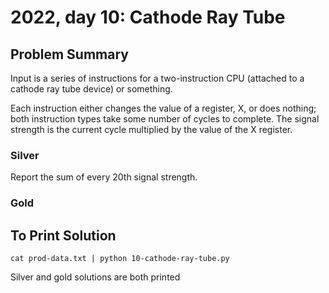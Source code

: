 # 2022, day 10: Cathode Ray Tube

## Problem Summary
Input is a series of instructions for a two-instruction CPU (attached to a
cathode ray tube device) or something.

Each instruction either changes the value of a register, X, or does nothing;
both instruction types take some number of cycles to complete.  The signal
strength is the current cycle multiplied by the value of the X register.

### Silver
Report the sum of every 20th signal strength.

### Gold

## To Print Solution
`cat prod-data.txt | python 10-cathode-ray-tube.py`

Silver and gold solutions are both printed
